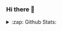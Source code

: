 ### Hi there 👋

<details>
  <summary>:zap: Github Stats:</summary>
  <img align='left' alt="s-munro's github stats" src="https://github-readme-stats.vercel.app/api?username=anuraghazra&show_icons=true&theme=tokyonight" /> 
  
</details>



<!--
**s-munro/s-munro** is a ✨ _special_ ✨ repository because its `README.md` (this file) appears on your GitHub profile.

Here are some ideas to get you started:

- 🔭 I’m currently working on ...
- 🌱 I’m currently learning ...
- 👯 I’m looking to collaborate on ...
- 🤔 I’m looking for help with ...
- 💬 Ask me about ...
- 📫 How to reach me: ...
- 😄 Pronouns: ...
- ⚡ Fun fact: ...
-->
